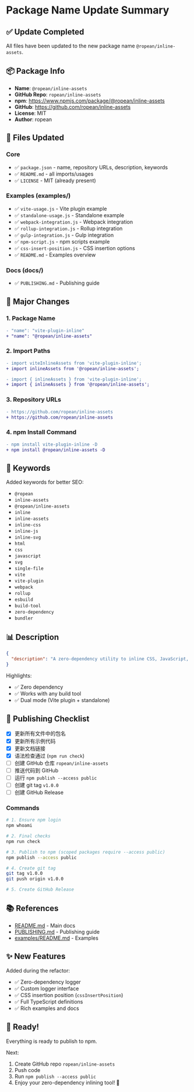 # Package Name Update Summary

## ✅ Update Completed

All files have been updated to the new package name `@ropean/inline-assets`.

## 📦 Package Info

- **Name**: `@ropean/inline-assets`
- **GitHub Repo**: `ropean/inline-assets`
- **npm**: https://www.npmjs.com/package/@ropean/inline-assets
- **GitHub**: https://github.com/ropean/inline-assets
- **License**: MIT
- **Author**: ropean

## 📝 Files Updated

### Core
- ✅ `package.json` - name, repository URLs, description, keywords
- ✅ `README.md` - all imports/usages
- ✅ `LICENSE` - MIT (already present)

### Examples (examples/)
- ✅ `vite-usage.js` - Vite plugin example
- ✅ `standalone-usage.js` - Standalone example
- ✅ `webpack-integration.js` - Webpack integration
- ✅ `rollup-integration.js` - Rollup integration
- ✅ `gulp-integration.js` - Gulp integration
- ✅ `npm-script.js` - npm scripts example
- ✅ `css-insert-position.js` - CSS insertion options
- ✅ `README.md` - Examples overview

### Docs (docs/)
- ✅ `PUBLISHING.md` - Publishing guide

## 🔄 Major Changes

### 1. Package Name
```diff
- "name": "vite-plugin-inline"
+ "name": "@ropean/inline-assets"
```

### 2. Import Paths
```diff
- import viteInlineAssets from 'vite-plugin-inline';
+ import inlineAssets from '@ropean/inline-assets';

- import { inlineAssets } from 'vite-plugin-inline';
+ import { inlineAssets } from '@ropean/inline-assets';
```

### 3. Repository URLs
```diff
- https://github.com/ropean/inline-assets
+ https://github.com/ropean/inline-assets
```

### 4. npm Install Command
```diff
- npm install vite-plugin-inline -D
+ npm install @ropean/inline-assets -D
```

## 🎯 Keywords

Added keywords for better SEO:
- `@ropean`
- `inline-assets`
- `@ropean/inline-assets`
- `inline`
- `inline-assets`
- `inline-css`
- `inline-js`
- `inline-svg`
- `html`
- `css`
- `javascript`
- `svg`
- `single-file`
- `vite`
- `vite-plugin`
- `webpack`
- `rollup`
- `esbuild`
- `build-tool`
- `zero-dependency`
- `bundler`

## 📊 Description

```json
{
  "description": "A zero-dependency utility to inline CSS, JavaScript, and SVG assets into HTML for single-file deployment. Works as a Vite plugin or standalone function with any build tool."
}
```

Highlights:
- ✅ Zero dependency
- ✅ Works with any build tool
- ✅ Dual mode (Vite plugin + standalone)

## 🚀 Publishing Checklist

- [x] 更新所有文件中的包名
- [x] 更新所有示例代码
- [x] 更新文档链接
- [x] 语法检查通过 (`npm run check`)
- [ ] 创建 GitHub 仓库 `ropean/inline-assets`
- [ ] 推送代码到 GitHub
- [ ] 运行 `npm publish --access public`
- [ ] 创建 git tag `v1.0.0`
- [ ] 创建 GitHub Release

### Commands

```bash
# 1. Ensure npm login
npm whoami

# 2. Final checks
npm run check

# 3. Publish to npm (scoped packages require --access public)
npm publish --access public

# 4. Create git tag
git tag v1.0.0
git push origin v1.0.0

# 5. Create GitHub Release
```

## 📚 References

- [README.md](README.md) - Main docs
- [PUBLISHING.md](docs/PUBLISHING.md) - Publishing guide
- [examples/README.md](examples/README.md) - Examples

## ✨ New Features

Added during the refactor:
- ✅ Zero-dependency logger
- ✅ Custom logger interface
- ✅ CSS insertion position (`cssInsertPosition`)
- ✅ Full TypeScript definitions
- ✅ Rich examples and docs

## 🎉 Ready!

Everything is ready to publish to npm.

Next:
1. Create GitHub repo `ropean/inline-assets`
2. Push code
3. Run `npm publish --access public`
4. Enjoy your zero-dependency inlining tool! 🚀


